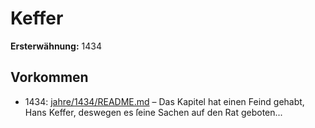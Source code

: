 # Keffer

**Ersterwähnung:** 1434

## Vorkommen
- 1434: [jahre/1434/README.md](../jahre/1434/README.md) – Das Kapitel hat einen Feind gehabt, Hans Keffer,
deswegen es ſeine Sachen auf den Rat geboten...
